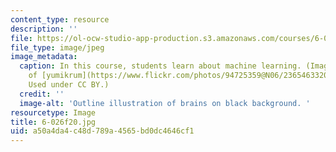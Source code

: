 ```yaml
---
content_type: resource
description: ''
file: https://ol-ocw-studio-app-production.s3.amazonaws.com/courses/6-036-introduction-to-machine-learning-fall-2020/a50a4da4c48d789a4565bd0dc4646cf1_6-026f20.jpg
file_type: image/jpeg
image_metadata:
  caption: In this course, students learn about machine learning. (Image courtesy
    of [yumikrum](https://www.flickr.com/photos/94725359@N06/23654633206/) on Flickr.
    Used under CC BY.)
  credit: ''
  image-alt: 'Outline illustration of brains on black background. '
resourcetype: Image
title: 6-026f20.jpg
uid: a50a4da4-c48d-789a-4565-bd0dc4646cf1
---
```


